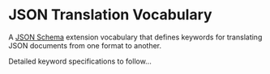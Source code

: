 # JSON Translation Vocabulary

A [JSON Schema](https://json-schema.org/) extension vocabulary that defines keywords
for translating JSON documents from one format to another.

Detailed keyword specifications to follow...
